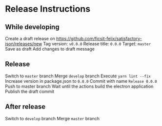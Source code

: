 # Release Instructions

## While developing
Create a draft release on https://github.com/ficsit-felix/satisfactory-json/releases/new
Tag version: `v0.0.0`
Release title: `0.0.0`
Target: `master`
Save as draft
Add changes to draft message

## Release
Switch to `master` branch
Merge `develop` branch
Execute `yarn lint --fix`
Increase version in package.json to `0.0.0`
Commit with name `Release 0.0.0`
Push to master branch
Wait until the actions build the electron application
Publish the draft commit

## After release
Switch to `develop` branch
Merge `master` branch